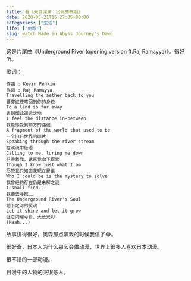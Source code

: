 ```yaml
---
title: 看《来自深渊：出发的黎明》
date: 2020-05-21T15:27:35+08:00
categories: ["生活"]
life: ["电影"]
slug: watch Made in Abyss Journey's Dawn
---
```



<!-- require APlayer -->
<link rel="stylesheet" href="https://cdn.jsdelivr.net/npm/aplayer/dist/APlayer.min.css">
<script src="https://cdn.jsdelivr.net/npm/aplayer/dist/APlayer.min.js"></script>
<!-- require MetingJS -->
<script src="https://cdn.jsdelivr.net/npm/meting@2/dist/Meting.min.js"></script>
<meting-js
	server="netease"
	type="song"
	id="509098783">
</meting-js>

这是片尾曲《Underground River (opening version ft.Raj Ramayya)》。很好听。

歌词：

```
作曲 : Kevin Penkin
作词 : Raj Ramayya
Travelling the aether back to you
要穿过苍穹回到你的身边
To a land so far away
去到如此遥远之地
I feel the distance in-between
我能感受到前方的路途
A fragment of the world that used to be
一个旧日世界的碎片
Speaking through the river stream
在溪流中低语
Calling to me, luring me down
召唤着我，诱惑我向下探索
Though I know just what I am
尽管我只知道我现在是谁
Who I could be is the mystery to solve
我曾经的存在仍是未解之谜
I shall find...
我要去寻找……
The Underground River's Soul
地下之河的灵魂
Let it shine and let it grow
让它闪耀夺目、大放光彩
(Haah...)
```

故事讲得很好，奥森那点演戏的时候我信了:joy:。

很好奇，日本人为什么那么会做动漫，世界上很多人喜欢日本动漫。

很不错的一部动漫。

日漫中的人物的哭很感人。